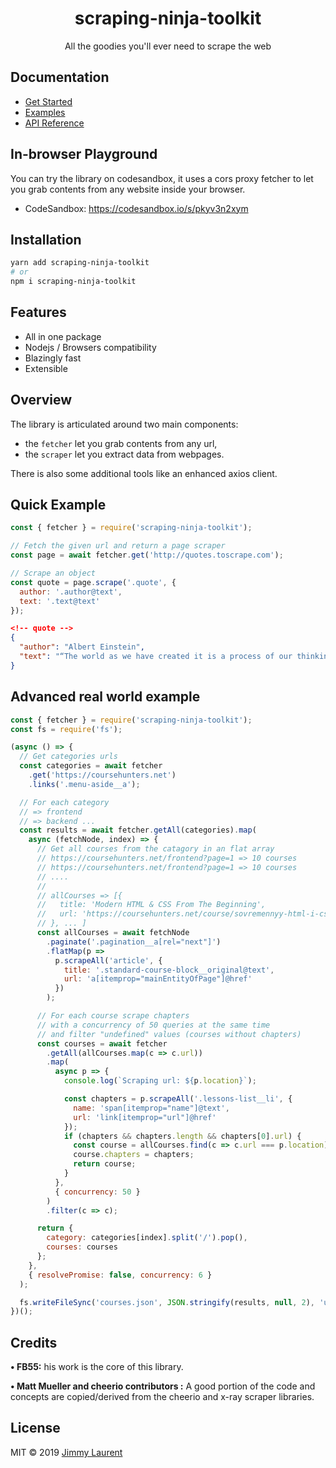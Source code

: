 
<div align="center">
<h1>scraping-ninja-toolkit</h1>
<p>All the goodies you'll ever need to scrape the web</p>
</div>

## Documentation

* [Get Started](https://jimmylaurent.github.io/scraping-ninja-toolkit/#/README)
* [Examples](https://jimmylaurent.github.io/scraping-ninja-toolkit/#/examples)
* [API Reference](https://jimmylaurent.github.io/scraping-ninja-toolkit/#/api-reference)


## In-browser Playground

You can try the library on codesandbox, it uses a cors proxy fetcher to let you grab contents from any website inside your browser.

* CodeSandbox: https://codesandbox.io/s/pkyv3n2xym

## Installation
```sh
yarn add scraping-ninja-toolkit
# or
npm i scraping-ninja-toolkit
```
## Features

* All in one package
* Nodejs / Browsers compatibility
* Blazingly fast
* Extensible

## Overview

The library is articulated around two main components:

- the `fetcher` let you grab contents from any url,
- the `scraper` let you extract data from webpages.

There is also some additional tools like an enhanced axios client. 

## Quick Example

```js
const { fetcher } = require('scraping-ninja-toolkit');

// Fetch the given url and return a page scraper
const page = await fetcher.get('http://quotes.toscrape.com');

// Scrape an object
const quote = page.scrape('.quote', {
  author: '.author@text',
  text: '.text@text'
});
```
```json
<!-- quote -->
{ 
  "author": "Albert Einstein", 
  "text": "“The world as we have created it is a process of our thinking.“"
}
```

## Advanced real world example

```js
const { fetcher } = require('scraping-ninja-toolkit');
const fs = require('fs');

(async () => {
  // Get categories urls
  const categories = await fetcher
    .get('https://coursehunters.net')
    .links('.menu-aside__a');

  // For each category
  // => frontend
  // => backend ...
  const results = await fetcher.getAll(categories).map(
    async (fetchNode, index) => {
      // Get all courses from the catagory in an flat array
      // https://coursehunters.net/frontend?page=1 => 10 courses
      // https://coursehunters.net/frontend?page=1 => 10 courses
      // ....
      //
      // allCourses => [{
      //   title: 'Modern HTML & CSS From The Beginning',
      //   url: 'https://coursehunters.net/course/sovremennyy-html-i-css-s-samogo-nachala'
      // }, ... ]
      const allCourses = await fetchNode
        .paginate('.pagination__a[rel="next"]')
        .flatMap(p =>
          p.scrapeAll('article', {
            title: '.standard-course-block__original@text',
            url: 'a[itemprop="mainEntityOfPage"]@href'
          })
        );

      // For each course scrape chapters
      // with a concurrency of 50 queries at the same time
      // and filter "undefined" values (courses without chapters)
      const courses = await fetcher
        .getAll(allCourses.map(c => c.url))
        .map(
          async p => {
            console.log(`Scraping url: ${p.location}`);

            const chapters = p.scrapeAll('.lessons-list__li', {
              name: 'span[itemprop="name"]@text',
              url: 'link[itemprop="url"]@href'
            });
            if (chapters && chapters.length && chapters[0].url) {
              const course = allCourses.find(c => c.url === p.location);
              course.chapters = chapters;
              return course;
            }
          },
          { concurrency: 50 }
        )
        .filter(c => c);

      return {
        category: categories[index].split('/').pop(),
        courses: courses
      };
    },
    { resolvePromise: false, concurrency: 6 }
  );

  fs.writeFileSync('courses.json', JSON.stringify(results, null, 2), 'utf8');
})();
```

## Credits

__&#8226; FB55:__ his work is the core of this library.

__&#8226; Matt Mueller and cheerio contributors :__
A good portion of the code and concepts are copied/derived from the cheerio and x-ray scraper libraries.

## License

MIT © 2019 [Jimmy Laurent](https://github.com/JimmyLaurent)
